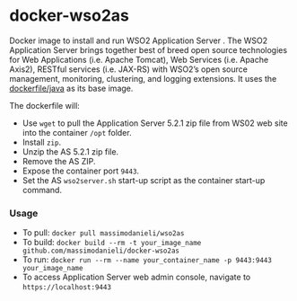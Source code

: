 docker-wso2as
===================

Docker image to install and run WSO2 Application Server . 
The WSO2 Application Server brings together best of breed open source technologies for Web Applications (i.e. Apache Tomcat), Web Services (i.e. Apache Axis2), RESTful services (i.e. JAX-RS) with WSO2’s open source management, monitoring, clustering, and logging extensions.
It uses the [dockerfile/java](https://index.docker.io/u/dockerfile/java/) as its base image.


The dockerfile will:

* Use `wget` to pull the Application Server 5.2.1 zip file from WS02 web site into the container `/opt` folder.
* Install `zip`.
* Unzip the AS 5.2.1 zip file.
* Remove the AS ZIP.
* Expose the container port `9443`.
* Set the AS  `wso2server.sh` start-up script as the container start-up command.

### Usage
* To pull: `docker pull massimodanieli/wso2as`
* To build: `docker build --rm -t your_image_name github.com/massimodanieli/docker-wso2as`
* To run: `docker run --rm --name your_container_name -p 9443:9443 your_image_name`
* To access Application Server web admin console, navigate to `https://localhost:9443`

